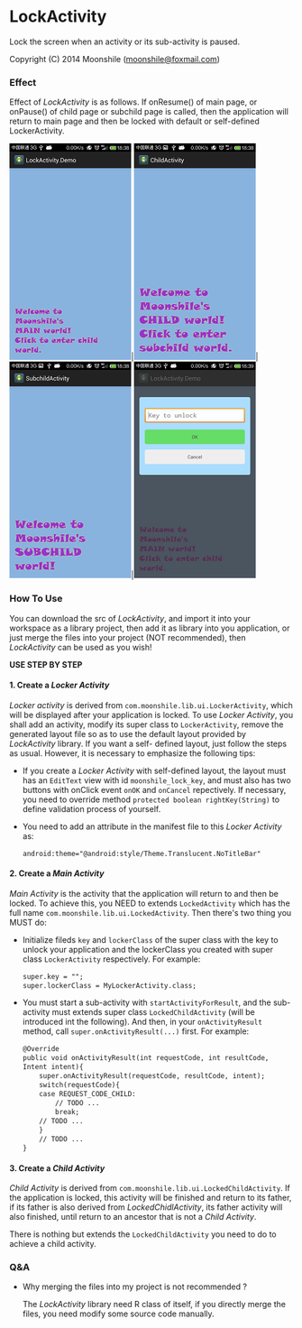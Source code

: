 LockActivity
============

Lock the screen when an activity or its sub-activity is paused.

Copyright (C) 2014  Moonshile (moonshile@foxmail.com)

### Effect ###

Effect of *LockActivity* is as follows. If onResume() of main page, or onPause() of 
child page or subchild page is called, then the application will return to main page 
and then be locked with default or self-defined LockerActivity.

![Main Page](https://raw.githubusercontent.com/Moonshile/LockActivity/master/shortcuts/1.png)|![Main Page](https://raw.githubusercontent.com/Moonshile/LockActivity/master/shortcuts/2.png)|![Main Page](https://raw.githubusercontent.com/Moonshile/LockActivity/master/shortcuts/3.png)|![Main Page](https://raw.githubusercontent.com/Moonshile/LockActivity/master/shortcuts/4.png)

### How To Use ###

You can download the src of *LockActivity*, and import it into your workspace as a 
library project, then add it as library into you application, or just merge the files 
into your project (NOT recommended), then *LockActivity* can be used as you wish!

**USE STEP BY STEP**

#### 1\. Create a *Locker Activity* ####

*Locker activity* is derived from `com.moonshile.lib.ui.LockerActivity`, which will be
displayed after your application is locked. To use *Locker Activity*, you shall add an 
activity, modify its super class to `LockerActivity`, remove the generated layout file 
so as to use the default layout provided by *LockActivity* library. If you want a self-
defined layout, just follow the steps as usual. However, it is necessary to emphasize 
the following tips:

-	If you create a *Locker Activity* with self-defined layout, the layout must has an
	`EditText` view with id `moonshile_lock_key`, and must also has two buttons with 
	onClick event `onOK` and `onCancel` repectively. If necessary, you need to override
	method `protected boolean rightKey(String)` to define validation process of yourself.

-	You need to add an attribute in the manifest file to this *Locker Activity* as:

		android:theme="@android:style/Theme.Translucent.NoTitleBar"
			
#### 2\. Create a *Main Activity* ####

*Main Activity* is the activity that the application will return to and then be locked. 
To achieve this, you NEED to extends `LockedActivity` which has the full name 
`com.moonshile.lib.ui.LockedActivity`. Then there's two thing you MUST do:

-	Initialize fileds `key` and `lockerClass` of the super class with the key to unlock your 
	application and the lockerClass you created with super class `LockerActivity` respectively. 
	For example:

		super.key = "";
		super.lockerClass = MyLockerActivity.class;

-	You must start a sub-activity with `startActivityForResult`, and the sub-activity 
	must extends super class `LockedChildActivity` (will be introduced int the following).
	And then, in your `onActivityResult` method, call `super.onActivityResult(...)` first.
	For example:

		@Override
		public void onActivityResult(int requestCode, int resultCode, Intent intent){
			super.onActivityResult(requestCode, resultCode, intent);
			switch(requestCode){
			case REQUEST_CODE_CHILD:
				// TODO ...
				break;
			// TODO ...
			}
			// TODO ...
		}
			
#### 3\. Create a *Child Activity* ####

*Child Activity* is derived from `com.moonshile.lib.ui.LockedChildActivity`. If the application
is locked, this activity will be finished and return to its father, if its father is also 
derived from *LockedChidlActivity*, its father activity will also finished, until return to an
ancestor that is not a *Child Activity*.

There is nothing but extends the `LockedChildActivity` you need to do to achieve a child 
activity.

### Q&A ###

-	Why merging the files into my project is not recommended ?

	The *LockActivity* library need R class of itself, if you directly merge the files, you need 
	modify some source code manually.


